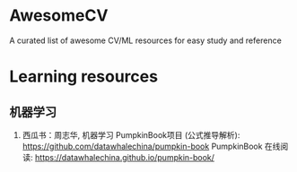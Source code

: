# AwesomeCV
A curated list of awesome CV/ML resources for easy study and reference



# Learning resources

## 机器学习
1. 西瓜书：周志华, 机器学习
PumpkinBook项目 (公式推导解析): https://github.com/datawhalechina/pumpkin-book
PumpkinBook 在线阅读: https://datawhalechina.github.io/pumpkin-book/

